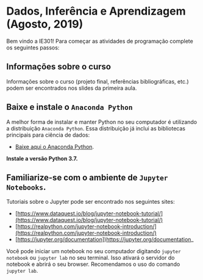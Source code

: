 # Dados, Inferência e Aprendizagem (Agosto, 2019)

Bem vindo a IE301! Para começar as atividades de programação complete os seguintes passos:

## Informações sobre o curso

Informações sobre o curso (projeto final, referências bibliográficas, etc.) podem ser encontrados nos slides da primeira aula.

## Baixe e instale o `Anaconda Python` 

A melhor forma de instalar e manter Python no seu computador é utilizando a distribuição `Anaconda Python`. Essa distribuição já inclui as bibliotecas principais para ciência de dados: 
* [Baixe aqui o Anaconda Python](https://www.anaconda.com/distribution/).

**Instale a versão Python 3.7.**

## Familiarize-se com o ambiente de `Jupyter Notebooks`.

Tutoriais sobre o Jupyter pode ser encontrado nos seguintes sites:

* [https://www.dataquest.io/blog/jupyter-notebook-tutorial/](https://www.dataquest.io/blog/jupyter-notebook-tutorial/)
* [https://realpython.com/jupyter-notebook-introduction/](https://realpython.com/jupyter-notebook-introduction/)
* [https://jupyter.org/documentation])https://jupyter.org/documentation_

Você pode iniciar um notebook no seu computador digitando `jupyter notebook` ou `jupyter lab` no seu terminal. Isso ativará o servidor do notebook e abrirá o seu browser. Recomendamos o uso do comando `jupyter lab`. 


